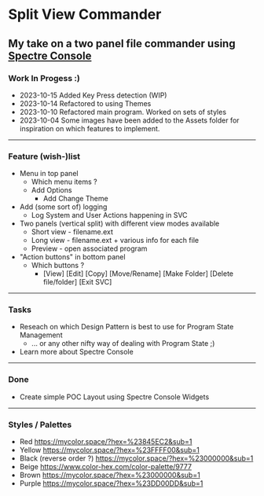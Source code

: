 ﻿# Split View Commander

## My take on a two panel file commander using [Spectre Console](https://spectreconsole.net/)

### Work In Progess :)

* 2023-10-15 Added Key Press detection (WIP)
* 2023-10-14 Refactored to using Themes
* 2023-10-10 Refactored main program. Worked on sets of styles
* 2023-10-04 Some images have been added to the Assets folder for inspiration on which features to implement.

---

### Feature (wish-)list

* Menu in top panel
	* Which menu items ?
    * Add Options
      * Add Change Theme
* Add (some sort of) logging
  * Log System and User Actions happening in SVC
* Two panels (vertical split) with different view modes available
	* Short view - filename.ext
	* Long view - filename.ext + various info for each file
	* Preview - open associated program
* "Action buttons" in bottom panel
	* Which buttons ?
		* [View] [Edit] [Copy] [Move/Rename] [Make Folder] [Delete file/folder] [Exit SVC]

---

### Tasks

* Reseach on which Design Pattern is best to use for Program State Management
  * ... or any other nifty way of dealing with Program State ;)
* Learn more about Spectre Console

---

### Done
* Create simple POC Layout using Spectre Console Widgets

---

### Styles / Palettes

* Red https://mycolor.space/?hex=%23845EC2&sub=1
* Yellow https://mycolor.space/?hex=%23FFFF00&sub=1
* Black (reverse order ?) https://mycolor.space/?hex=%23000000&sub=1
* Beige https://www.color-hex.com/color-palette/9777
* Brown https://mycolor.space/?hex=%23000000&sub=1
* Purple https://mycolor.space/?hex=%23DD00DD&sub=1
